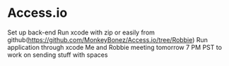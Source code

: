 # Access.io
Set up back-end
Run xcode with zip or easily from github(https://github.com/MonkeyBonez/Access.io/tree/Robbie)
Run application through xcode
Me and Robbie meeting tomorrow 7 PM PST to work on sending stuff with spaces
